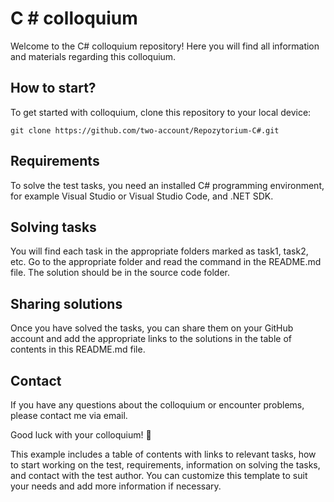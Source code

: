 # C # colloquium

Welcome to the C# colloquium repository! Here you will find all information and materials regarding this colloquium.

## How to start?
To get started with colloquium, clone this repository to your local device:

```
git clone https://github.com/two-account/Repozytorium-C#.git
```
## Requirements
To solve the test tasks, you need an installed C# programming environment, for example Visual Studio or Visual Studio Code, and .NET SDK.

## Solving tasks
You will find each task in the appropriate folders marked as task1, task2, etc. Go to the appropriate folder and read the command in the README.md file. The solution should be in the source code folder.

## Sharing solutions
Once you have solved the tasks, you can share them on your GitHub account and add the appropriate links to the solutions in the table of contents in this README.md file.

## Contact
If you have any questions about the colloquium or encounter problems, please contact me via email.

Good luck with your colloquium! 🚀

This example includes a table of contents with links to relevant tasks, how to start working on the test, requirements, information on solving the tasks, and contact with the test author. You can customize this template to suit your needs and add more information if necessary.
